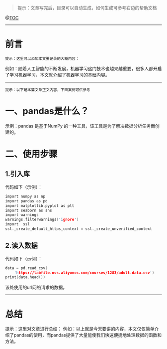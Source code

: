 ﻿
> 提示：文章写完后，目录可以自动生成，如何生成可参考右边的帮助文档

@[TOC](文章目录)

---

# 前言
`提示：这里可以添加本文要记录的大概内容：`

例如：随着人工智能的不断发展，机器学习这门技术也越来越重要，很多人都开启了学习机器学习，本文就介绍了机器学习的基础内容。

---

`提示：以下是本篇文章正文内容，下面案例可供参考`

# 一、pandas是什么？
示例：pandas 是基于NumPy 的一种工具，该工具是为了解决数据分析任务而创建的。

# 二、使用步骤
## 1.引入库
代码如下（示例）：

```c
import numpy as np
import pandas as pd
import matplotlib.pyplot as plt
import seaborn as sns
import warnings
warnings.filterwarnings('ignore')
import  ssl
ssl._create_default_https_context = ssl._create_unverified_context
```

## 2.读入数据
代码如下（示例）：
```c
data = pd.read_csv(
    'https://labfile.oss.aliyuncs.com/courses/1283/adult.data.csv')
print(data.head())
```
该处使用的url网络请求的数据。

---

# 总结
提示：这里对文章进行总结：
例如：以上就是今天要讲的内容，本文仅仅简单介绍了pandas的使用，而pandas提供了大量能使我们快速便捷地处理数据的函数和方法。
